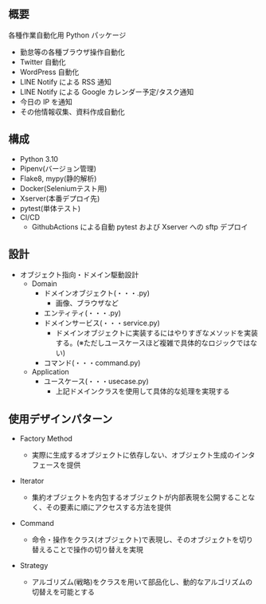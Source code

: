 ## 概要
各種作業自動化用 Python パッケージ

- 勤怠等の各種ブラウザ操作自動化
- Twitter 自動化
- WordPress 自動化
- LINE Notify による RSS 通知
- LINE Notify による Google カレンダー予定/タスク通知
- 今日の IP を通知
- その他情報収集、資料作成自動化

## 構成
- Python 3.10
- Pipenv(バージョン管理)
- Flake8, mypy(静的解析)
- Docker(Seleniumテスト用)
- Xserver(本番デプロイ先)
- pytest(単体テスト)
- CI/CD
  - GithubActions による自動 pytest および Xserver への sftp デプロイ

## 設計

- オブジェクト指向・ドメイン駆動設計
  - Domain
    - ドメインオブジェクト(・・・.py)
      - 画像、ブラウザなど
    - エンティティ(・・・.py)
    - ドメインサービス(・・・service.py)
      - ドメインオブジェクトに実装するにはやりすぎなメソッドを実装する。(※ただしユースケースほど複雑で具体的なロジックではない)
    - コマンド(・・・command.py)
  - Application
    - ユースケース(・・・usecase.py)
      - 上記ドメインクラスを使用して具体的な処理を実現する

## 使用デザインパターン

- Factory Method
  - 実際に生成するオブジェクトに依存しない、オブジェクト生成のインタフェースを提供
- Iterator

  - 集約オブジェクトを内包するオブジェクトが内部表現を公開することなく、その要素に順にアクセスする方法を提供

- Command

  - 命令・操作をクラス(オブジェクト)で表現し、そのオブジェクトを切り替えることで操作の切り替えを実現

- Strategy
  - アルゴリズム(戦略)をクラスを用いて部品化し、動的なアルゴリズムの切替えを可能とする
  <!-- - Loan -->
